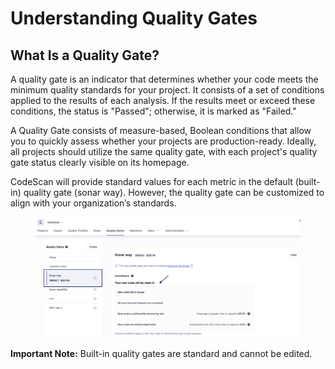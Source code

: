 # Understanding Quality Gates

## **What Is a Quality Gate?**

A quality gate is an indicator that determines whether your code meets the minimum quality standards for your project. It consists of a set of conditions applied to the results of each analysis. If the results meet or exceed these conditions, the status is "Passed"; otherwise, it is marked as "Failed."

A Quality Gate consists of measure-based, Boolean conditions that allow you to quickly assess whether your projects are production-ready. Ideally, all projects should utilize the same quality gate, with each project's quality gate status clearly visible on its homepage.

CodeScan will provide standard values for each metric in the default (built-in) quality gate (sonar way). However, the quality gate can be customized to align with your organization’s standards.

<figure><img src="../../../.gitbook/assets/Q gate 9.7.png" alt=""><figcaption></figcaption></figure>

**Important Note:** Built-in quality gates are standard and cannot be edited.
